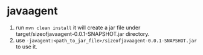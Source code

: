 # javaagent

1. run `mvn clean install` it will create a jar file under target/sizeofjavaagent-0.0.1-SNAPSHOT.jar directory.
2. use `-javagent:<path_to_jar_file>/sizeofjavaagent-0.0.1-SNAPSHOT.jar` to use it.
